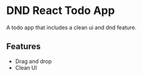 # DND React Todo App

A todo app that includes a clean ui and dnd feature.
## Features

- Drag and drop
- Clean UI
